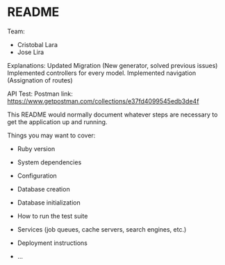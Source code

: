 # README

Team:

* Cristobal Lara
* Jose Lira

Explanations:
Updated Migration (New generator, solved previous issues)
Implemented controllers for every model.
Implemented navigation (Assignation of routes)


API Test:
Postman link: https://www.getpostman.com/collections/e37fd4099545edb3de4f




This README would normally document whatever steps are necessary to get the
application up and running.

Things you may want to cover:

* Ruby version

* System dependencies

* Configuration

* Database creation

* Database initialization

* How to run the test suite

* Services (job queues, cache servers, search engines, etc.)

* Deployment instructions

* ...
